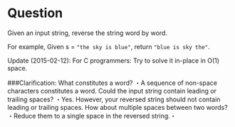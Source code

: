 # Question

Given an input string, reverse the string word by word.

For example,
Given s = `"the sky is blue"`,
return `"blue is sky the"`.

Update (2015-02-12):
For C programmers: Try to solve it in-place in O(1) space.


###Clarification:
What constitutes a word?
・A sequence of non-space characters constitutes a word.
Could the input string contain leading or trailing spaces?
・Yes. However, your reversed string should not contain leading or trailing spaces.
How about multiple spaces between two words?
・Reduce them to a single space in the reversed string.・
